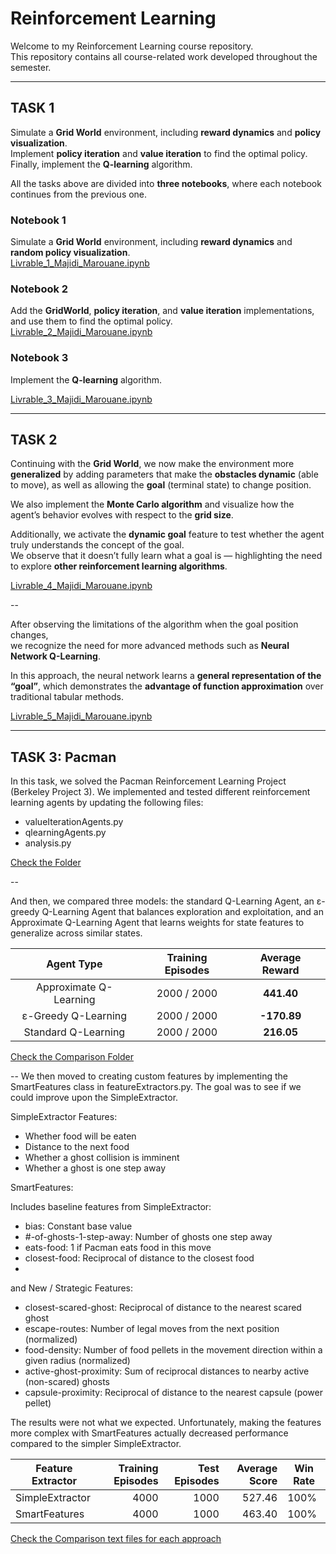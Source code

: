 # **Reinforcement Learning**

Welcome to my Reinforcement Learning course repository.  
This repository contains all course-related work developed throughout the semester.

---

## **TASK 1**

Simulate a **Grid World** environment, including **reward dynamics** and **policy visualization**.  
Implement **policy iteration** and **value iteration** to find the optimal policy.  
Finally, implement the **Q-learning** algorithm.

All the tasks above are divided into **three notebooks**, where each notebook continues from the previous one.

### **Notebook 1**  
Simulate a **Grid World** environment, including **reward dynamics** and **random policy visualization**.  
[Livrable_1_Majidi_Marouane.ipynb](Task1/Livrable_1_Majidi_Marouane.ipynb)

### **Notebook 2**  
Add the **GridWorld**, **policy iteration**, and **value iteration** implementations, and use them to find the optimal policy.  
[Livrable_2_Majidi_Marouane.ipynb](Task1/Livrable_2_Majidi_Marouane.ipynb)

### **Notebook 3**  
Implement the **Q-learning** algorithm. 

[Livrable_3_Majidi_Marouane.ipynb](Task1/Livrable_3_Majidi_Marouane.ipynb)

---


## **TASK 2**

Continuing with the **Grid World**, we now make the environment more **generalized** by adding parameters that make the **obstacles dynamic** (able to move), as well as allowing the **goal** (terminal state) to change position.

We also implement the **Monte Carlo algorithm** and visualize how the agent’s behavior evolves with respect to the **grid size**.

Additionally, we activate the **dynamic goal** feature to test whether the agent truly understands the concept of the goal.  
We observe that it doesn’t fully learn what a goal is — highlighting the need to explore **other reinforcement learning algorithms**.

[Livrable_4_Majidi_Marouane.ipynb](Task2/RL_MC.ipynb)

--

After observing the limitations of the algorithm when the goal position changes,  
we recognize the need for more advanced methods such as **Neural Network Q-Learning**.  

In this approach, the neural network learns a **general representation of the “goal”**, which demonstrates the **advantage of function approximation** over traditional tabular methods.  

[Livrable_5_Majidi_Marouane.ipynb](Task2/NNQ-learning.ipynb)

---

## **TASK 3: Pacman**
In this task, we solved the Pacman Reinforcement Learning Project (Berkeley Project 3).
We implemented and tested different reinforcement learning agents by updating the following files:

- valueIterationAgents.py
- qlearningAgents.py
- analysis.py

[Check the Folder](./Task3(Pacman)/reinforcement)

--

And then, we compared three models: the standard Q-Learning Agent, an ε-greedy Q-Learning Agent that balances exploration and exploitation, and an Approximate Q-Learning Agent that learns weights for state features to generalize across similar states.

| **Agent Type**           | **Training Episodes** | **Average Reward** |
|:-------------------------:|:---------------------:|:------------------:|
| Approximate Q-Learning   | 2000 / 2000           | **441.40**         |
| ε-Greedy Q-Learning      | 2000 / 2000           | **-170.89**        |
| Standard Q-Learning      | 2000 / 2000           | **216.05**         |

[Check the Comparison Folder](./Task3(Pacman)/reinforcement/Comparison)

--
We then moved to creating custom features by implementing the SmartFeatures class in featureExtractors.py. 
The goal was to see if we could improve upon the SimpleExtractor.

SimpleExtractor Features:
- Whether food will be eaten
- Distance to the next food
- Whether a ghost collision is imminent
- Whether a ghost is one step away

SmartFeatures:

Includes baseline features from SimpleExtractor:
- bias: Constant base value
- #-of-ghosts-1-step-away: Number of ghosts one step away
- eats-food: 1 if Pacman eats food in this move
- closest-food: Reciprocal of distance to the closest food
- 
and New / Strategic Features:
- closest-scared-ghost: Reciprocal of distance to the nearest scared ghost
- escape-routes: Number of legal moves from the next position (normalized)
- food-density: Number of food pellets in the movement direction within a given radius (normalized)
- active-ghost-proximity: Sum of reciprocal distances to nearby active (non-scared) ghosts
- capsule-proximity: Reciprocal of distance to the nearest capsule (power pellet)

The results were not what we expected. Unfortunately, making the features more complex with SmartFeatures actually decreased performance compared to the simpler SimpleExtractor.

| Feature Extractor | Training Episodes | Test Episodes | Average Score | Win Rate |
|------------------|-----------------:|--------------:|---------------:|---------|
| SimpleExtractor   | 4000             | 1000          | 527.46        | 100%     |
| SmartFeatures     | 4000             | 1000          | 463.40        | 100%     |


[Check the Comparison text files for each approach](./Task3(Pacman)/reinforcement/smartfaetures_vs_simplefeatures)

